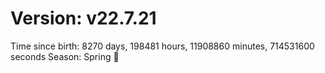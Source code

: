 # Version: v22.7.21
Time since birth: 8270 days, 198481 hours, 11908860 minutes, 714531600 seconds
Season: Spring 🌸
